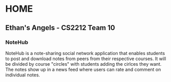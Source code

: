 # HOME

## Ethan's Angels - CS2212 Team 10

### NoteHub
NoteHub is a note-sharing social network application that enables students to post and download notes from peers from their respective courses.  It will be divided by course "circles" with students adding the cirlces they want. The notes show up in a news feed where users can rate and comment on individual notes. 
